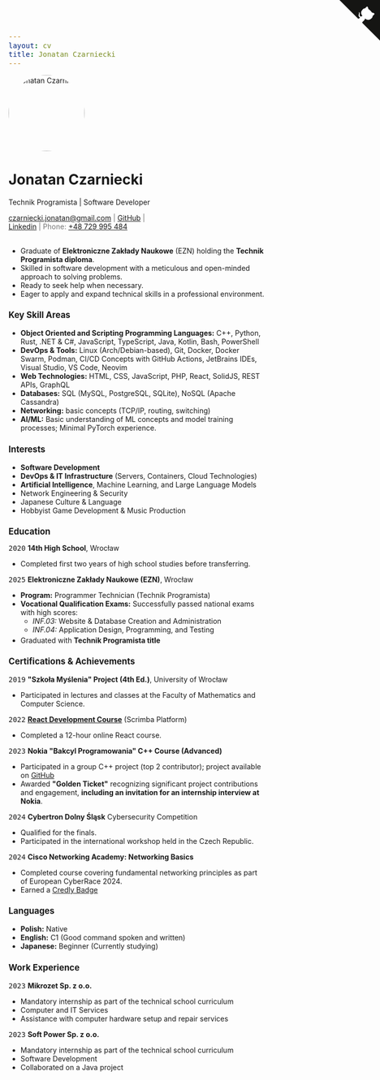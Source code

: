 ```yaml
---
layout: cv
title: Jonatan Czarniecki
---
```

<style>
code {
  font-size: 1em;
}

h1 {
  font-size: 2em;
}

h2, h3, h4 {
  font-size: 1.2em;
}

li > ul {
  margin-bottom: 0.25em;
}

@media print {
  a {
    text-decoration: underline;
  }
}

#webaddress {
  font-size: 1em;
  color: #777;
  /* workaround for github.com/elipapa/markdown-cv/issues/133 */
  width: 65%;
}
</style>

<img src="https://avatar.iran.liara.run/public/boy" alt="Jonatan Czarniecki" height=150 width=150 style="border-radius: 50%; object-fit: contain">

# Jonatan Czarniecki
Technik Programista | Software Developer

<div id="webaddress">
  <a href="mailto:czarniecki.jonatan@gmail.com">czarniecki.jonatan@gmail.com</a>
  | <a href="https://github.com/papaj-na-wrotkach">GitHub</a>
  | <a href="https://linkedin.com/in/jonatan-czarniecki">Linkedin</a>
  | Phone: <a href="tel:+48-729-995-484">+48 729 995 484</a>
</div>

<br>

- Graduate of **Elektroniczne Zakłady Naukowe** (EZN) holding the **Technik Programista diploma**.
- Skilled in software development with a meticulous and open-minded approach to solving problems.
- Ready to seek help when necessary.
- Eager to apply and expand technical skills in a professional environment.

### Key Skill Areas

- **Object Oriented and Scripting Programming Languages:** C++, Python, Rust, .NET & C#, JavaScript, TypeScript, Java, Kotlin, Bash, PowerShell
- **DevOps & Tools:** Linux (Arch/Debian-based), Git, Docker, Docker Swarm, Podman, CI/CD Concepts with GitHub Actions, JetBrains IDEs, Visual Studio, VS Code, Neovim
- **Web Technologies:** HTML, CSS, JavaScript, PHP, React, SolidJS, REST APIs, GraphQL
- **Databases:** SQL (MySQL, PostgreSQL, SQLite), NoSQL (Apache Cassandra)
- **Networking:** basic concepts (TCP/IP, routing, switching)
- **AI/ML:** Basic understanding of ML concepts and model training processes; Minimal PyTorch experience.

### Interests

- **Software Development**
- **DevOps & IT Infrastructure** (Servers, Containers, Cloud Technologies)
- **Artificial Intelligence**, Machine Learning, and Large Language Models
- Network Engineering & Security
- Japanese Culture & Language
- Hobbyist Game Development & Music Production

## Education

`2020`
__14th High School__, Wrocław
- Completed first two years of high school studies before transferring.

`2025`
__Elektroniczne Zakłady Naukowe (EZN)__, Wrocław
- **Program:** Programmer Technician (Technik Programista)
- **Vocational Qualification Exams:** Successfully passed national exams with high scores:
  - *INF.03:* Website & Database Creation and Administration
  - *INF.04:* Application Design, Programming, and Testing
- Graduated with **Technik Programista title**

### Certifications & Achievements

`2019`
__"Szkoła Myślenia" Project (4th Ed.)__, University of Wrocław
- Participated in lectures and classes at the Faculty of Mathematics and Computer Science.

`2022`
__[React Development Course](https://scrimba.com/learn/learnreact)__ (Scrimba Platform)
- Completed a 12-hour online React course.

`2023`
__Nokia "Bakcyl Programowania" C++ Course (Advanced)__
- Participated in a group C++ project (top 2 contributor); project available on [GitHub](https://github.com/mnurzyns/ParkSpaceSharing)
- Awarded **"Golden Ticket"** recognizing significant project contributions and engagement, **including an invitation for an internship interview at Nokia**.

`2024`
__Cybertron Dolny Śląsk__ Cybersecurity Competition
- Qualified for the finals.
- Participated in the international workshop held in the Czech Republic.

`2024`
__Cisco Networking Academy: Networking Basics__
- Completed course covering fundamental networking principles as part of European CyberRace 2024.
- Earned a [Credly Badge](https://www.credly.com/badges/86eb3d63-7c3e-4d41-a18b-5d1a1fa532ac/public_url)

### Languages
- **Polish:** Native
- **English:** C1 (Good command spoken and written)
- **Japanese:** Beginner (Currently studying)

### Work Experience

`2023`
__Mikrozet Sp. z o.o.__
- Mandatory internship as part of the technical school curriculum
- Computer and IT Services
- Assistance with computer hardware setup and repair services

`2023`
__Soft Power Sp. z o.o.__
- Mandatory internship as part of the technical school curriculum
- Software Development
- Collaborated on a Java project

<!-- taken from github.com/tholman/github-corners -->

<div><a href="https://github.com/papaj-na-wrotkach/markdown-cv" id="ghbutton" class="github-corner" aria-label="Zobacz kod źródłowy na GitHub" title="Zobacz kod źródłowy na GitHub"><svg width="80" height="80" viewBox="0 0 250 250" style="fill:#151513; color:#fff; position: absolute; top: 0; border: 0; right: 0;" aria-hidden="true"><path d="M0,0 L115,115 L130,115 L142,142 L250,250 L250,0 Z"/><path d="M128.3,109.0 C113.8,99.7 119.0,89.6 119.0,89.6 C122.0,82.7 120.5,78.6 120.5,78.6 C119.2,72.0 123.4,76.3 123.4,76.3 C127.3,80.9 125.5,87.3 125.5,87.3 C122.9,97.6 130.6,101.9 134.4,103.2" fill="currentColor" style="transform-origin: 130px 106px;" class="octo-arm"/><path d="M115.0,115.0 C114.9,115.1 118.7,116.5 119.8,115.4 L133.7,101.6 C136.9,99.2 139.9,98.4 142.2,98.6 C133.8,88.0 127.5,74.4 143.8,58.0 C148.5,53.4 154.0,51.2 159.7,51.0 C160.3,49.4 163.2,43.6 171.4,40.1 C171.4,40.1 176.1,42.5 178.8,56.2 C183.1,58.6 187.2,61.8 190.9,65.4 C194.5,69.0 197.7,73.2 200.1,77.6 C213.8,80.2 216.3,84.9 216.3,84.9 C212.7,93.1 206.9,96.0 205.4,96.6 C205.1,102.4 203.0,107.8 198.3,112.5 C181.9,128.9 168.3,122.5 157.7,114.1 C157.9,116.9 156.7,120.9 152.7,124.9 L141.0,136.5 C139.8,137.7 141.6,141.9 141.8,141.8 Z" fill="currentColor" class="octo-body"/></svg></a><style>.github-corner:hover .octo-arm{animation:octocat-wave 560ms ease-in-out}@keyframes octocat-wave{0%,100%{transform:rotate(0)}20%,60%{transform:rotate(-25deg)}40%,80%{transform:rotate(10deg)}}@media (max-width:500px){.github-corner:hover .octo-arm{animation:none}.github-corner .octo-arm{animation:octocat-wave 560ms ease-in-out}}</style></div>

<!-- ### Footer

Last updated: April 2025 -->
